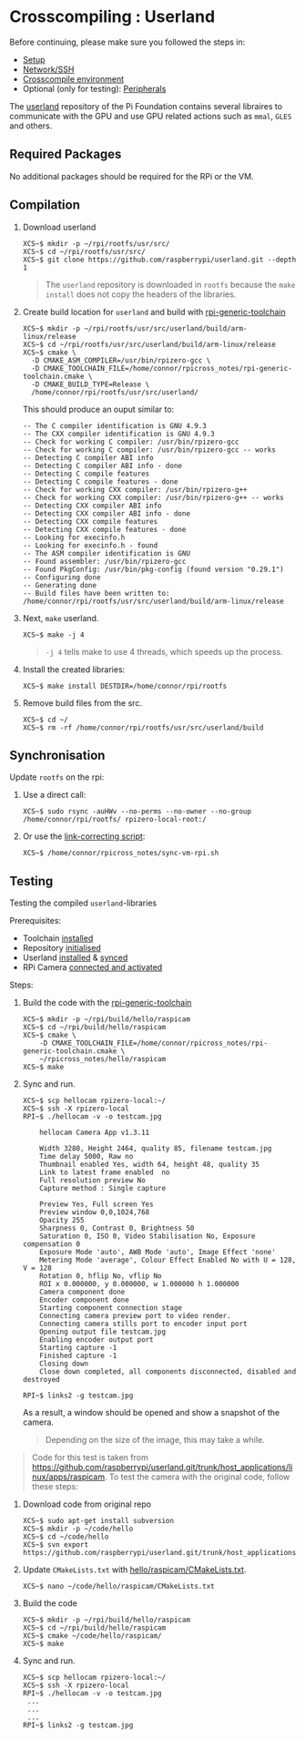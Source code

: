 # Crosscompiling : Userland

Before continuing, please make sure you followed the steps in:
- [Setup](01-setup.md)
- [Network/SSH](02-network.md)
- [Crosscompile environment](04-xc-setup.md)
- Optional (only for testing): [Peripherals](03-peripherals.md)

The [userland](https://github.com/raspberrypi/userland) repository of the Pi Foundation contains several libraires to communicate with the GPU and use GPU related actions such as `mmal`, `GLES` and others.

## Required Packages

No additional packages should be required for the RPi or the VM.

## Compilation

1. Download userland
    ```
    XCS~$ mkdir -p ~/rpi/rootfs/usr/src/
    XCS~$ cd ~/rpi/rootfs/usr/src/
    XCS~$ git clone https://github.com/raspberrypi/userland.git --depth 1
    ```
    > The `userland` repository is downloaded in `rootfs` because the `make install` does not copy the headers of the libraries. 
        
1. Create build location for `userland` and build with [rpi-generic-toolchain](rpi-generic-toolchain.cmake)
 
    ```
    XCS~$ mkdir -p ~/rpi/rootfs/usr/src/userland/build/arm-linux/release
    XCS~$ cd ~/rpi/rootfs/usr/src/userland/build/arm-linux/release
    XCS~$ cmake \
      -D CMAKE_ASM_COMPILER=/usr/bin/rpizero-gcc \
      -D CMAKE_TOOLCHAIN_FILE=/home/connor/rpicross_notes/rpi-generic-toolchain.cmake \
      -D CMAKE_BUILD_TYPE=Release \
      /home/connor/rpi/rootfs/usr/src/userland/
    ```
    This should produce an ouput similar to:
  
    ```
    -- The C compiler identification is GNU 4.9.3
    -- The CXX compiler identification is GNU 4.9.3
    -- Check for working C compiler: /usr/bin/rpizero-gcc
    -- Check for working C compiler: /usr/bin/rpizero-gcc -- works
    -- Detecting C compiler ABI info
    -- Detecting C compiler ABI info - done
    -- Detecting C compile features
    -- Detecting C compile features - done
    -- Check for working CXX compiler: /usr/bin/rpizero-g++
    -- Check for working CXX compiler: /usr/bin/rpizero-g++ -- works
    -- Detecting CXX compiler ABI info
    -- Detecting CXX compiler ABI info - done
    -- Detecting CXX compile features
    -- Detecting CXX compile features - done
    -- Looking for execinfo.h
    -- Looking for execinfo.h - found
    -- The ASM compiler identification is GNU
    -- Found assembler: /usr/bin/rpizero-gcc
    -- Found PkgConfig: /usr/bin/pkg-config (found version "0.29.1") 
    -- Configuring done
    -- Generating done
    -- Build files have been written to: /home/connor/rpi/rootfs/usr/src/userland/build/arm-linux/release
    ```

1. Next, `make` userland.
    ```
    XCS~$ make -j 4
    ```
    > `-j 4` tells make to use 4 threads, which speeds up the process. 
  
1. Install the created libraries:
    ```
    XCS~$ make install DESTDIR=/home/connor/rpi/rootfs
    ```
  
1. Remove build files from the src.
    ```
    XCS~$ cd ~/
    XCS~$ rm -rf /home/connor/rpi/rootfs/usr/src/userland/build
    ```
 
## Synchronisation
Update `rootfs` on the rpi:

1. Use a direct call:
    ```
    XCS~$ sudo rsync -auHWv --no-perms --no-owner --no-group /home/connor/rpi/rootfs/ rpizero-local-root:/
    ```
    
1. Or use the [link-correcting script](04-xc-setup.md#init-repository):
    ```
    XCS~$ /home/connor/rpicross_notes/sync-vm-rpi.sh
    ```

## Testing
Testing the compiled `userland`-libraries

Prerequisites: 
- Toolchain [installed](04-xc-setup.md#required-packages)
- Repository [initialised](04-xc-setup.md#init-repository)
- Userland [installed](#compilation) & [synced](#synchronisation)
- RPi Camera [connected and activated](03-peripherals.md#camera)

Steps:

1. Build the code with the [rpi-generic-toolchain](rpi-generic-toolchain.cmake)
    ```
    XCS~$ mkdir -p ~/rpi/build/hello/raspicam
    XCS~$ cd ~/rpi/build/hello/raspicam
    XCS~$ cmake \
        -D CMAKE_TOOLCHAIN_FILE=/home/connor/rpicross_notes/rpi-generic-toolchain.cmake \
        ~/rpicross_notes/hello/raspicam
    XCS~$ make
    ```
  
1. Sync and run.
    ```
    XCS~$ scp hellocam rpizero-local:~/ 
    XCS~$ ssh -X rpizero-local
    RPI~$ ./hellocam -v -o testcam.jpg
    
        hellocam Camera App v1.3.11

        Width 3280, Height 2464, quality 85, filename testcam.jpg
        Time delay 5000, Raw no
        Thumbnail enabled Yes, width 64, height 48, quality 35
        Link to latest frame enabled  no
        Full resolution preview No
        Capture method : Single capture

        Preview Yes, Full screen Yes
        Preview window 0,0,1024,768
        Opacity 255
        Sharpness 0, Contrast 0, Brightness 50
        Saturation 0, ISO 0, Video Stabilisation No, Exposure compensation 0
        Exposure Mode 'auto', AWB Mode 'auto', Image Effect 'none'
        Metering Mode 'average', Colour Effect Enabled No with U = 128, V = 128
        Rotation 0, hflip No, vflip No
        ROI x 0.000000, y 0.000000, w 1.000000 h 1.000000
        Camera component done
        Encoder component done
        Starting component connection stage
        Connecting camera preview port to video render.
        Connecting camera stills port to encoder input port
        Opening output file testcam.jpg
        Enabling encoder output port
        Starting capture -1
        Finished capture -1
        Closing down
        Close down completed, all components disconnected, disabled and destroyed

    RPI~$ links2 -g testcam.jpg
    ```
    
    As a result, a window should be opened and show a snapshot of the camera. 
    > Depending on the size of the image, this may take a while.
  
> Code for this test is taken from https://github.com/raspberrypi/userland.git/trunk/host_applications/linux/apps/raspicam. To test the camera with the original code, follow these steps:

1. Download code from original repo
    ```
    XCS~$ sudo apt-get install subversion
    XCS~$ mkdir -p ~/code/hello
    XCS~$ cd ~/code/hello
    XCS~$ svn export https://github.com/raspberrypi/userland.git/trunk/host_applications/linux/apps/raspicam
    ```

1. Update `CMakeLists.txt` with [hello/raspicam/CMakeLists.txt](hello/raspicam/CMakeLists.txt).
    ```
    XCS~$ nano ~/code/hello/raspicam/CMakeLists.txt
    ```
    
1. Build the code 
    ```
    XCS~$ mkdir -p ~/rpi/build/hello/raspicam
    XCS~$ cd ~/rpi/build/hello/raspicam
    XCS~$ cmake ~/code/hello/raspicam/
    XCS~$ make
    ```
  
1. Sync and run.
    ```
    XCS~$ scp hellocam rpizero-local:~/ 
    XCS~$ ssh -X rpizero-local
    RPI~$ ./hellocam -v -o testcam.jpg
     ...
     ...
     ...
    RPI~$ links2 -g testcam.jpg

